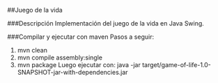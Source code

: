 ##Juego de la vida

###Descripción
Implementación del juego de la vida en Java Swing.

###Compilar y ejecutar con maven
Pasos a seguir:
1. mvn clean
2. mvn compile assembly:single
3. mvn package
Luego ejecutar con:
java -jar target/game-of-life-1.0-SNAPSHOT-jar-with-dependencies.jar